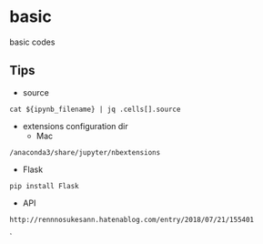 # basic
basic codes

## Tips
- source
```
cat ${ipynb_filename} | jq .cells[].source
```

- extensions configuration dir
  - Mac
```
/anaconda3/share/jupyter/nbextensions
```

- Flask
```
pip install Flask
```

- API
```
http://rennnosukesann.hatenablog.com/entry/2018/07/21/155401
```
`
